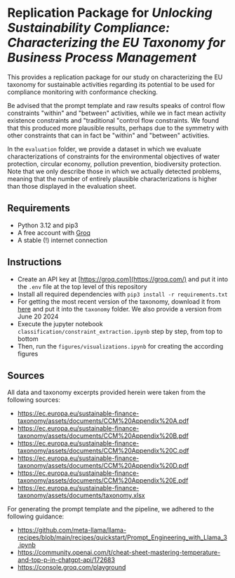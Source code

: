 # Replication Package for *Unlocking Sustainability Compliance: Characterizing the EU Taxonomy for Business Process Management*

This provides a replication package for our study on characterizing the EU taxonomy for sustainable activities regarding its potential to be used for compliance monitoring with conformance checking.

Be advised that the prompt template and raw results speaks of control flow constraints "within" and "between" activities, while we in fact mean activity existence constraints and "traditional "control flow constraints. We found that this produced more plausible results, perhaps due to the symmetry with other constraints that can in fact be "within" and "between" activities.

In the `evaluation` folder, we provide a dataset in which we evaluate characterizations of constraints for the environmental objectives of water protection, circular economy, pollution prevention, biodiversity protection. Note that we only describe those in which we actually detected problems, meaning that the number of entirely plausible characterizations is higher than those displayed in the evaluation sheet.

## Requirements

- Python 3.12 and pip3
- A free account with [Groq](https://groq.com/)
- A stable (!) internet connection

## Instructions

- Create an API key at [https://groq.com](https://groq.com/) and put it into the `.env` file at the top level of this repository
- Install all required dependencies with `pip3 install -r requirements.txt`
- For getting the most recent version of the taxonomy, download it from [here](https://ec.europa.eu/sustainable-finance-taxonomy/assets/documents/taxonomy.xlsx) and put it into the `taxonomy` folder. We also provide a version from June 20 2024
- Execute the jupyter notebook `classification/constraint_extraction.ipynb` step by step, from top to bottom
- Then, run the `figures/visualizations.ipynb` for creating the according figures

## Sources

All data and taxonomy excerpts provided herein were taken from the following sources:

- <https://ec.europa.eu/sustainable-finance-taxonomy/assets/documents/CCM%20Appendix%20A.pdf>
- <https://ec.europa.eu/sustainable-finance-taxonomy/assets/documents/CCM%20Appendix%20B.pdf>
- <https://ec.europa.eu/sustainable-finance-taxonomy/assets/documents/CCM%20Appendix%20C.pdf>
- <https://ec.europa.eu/sustainable-finance-taxonomy/assets/documents/CCM%20Appendix%20D.pdf>
- <https://ec.europa.eu/sustainable-finance-taxonomy/assets/documents/CCM%20Appendix%20E.pdf>
- <https://ec.europa.eu/sustainable-finance-taxonomy/assets/documents/taxonomy.xlsx>

For generating the prompt template and the pipeline, we adhered to the following guidance:

- <https://github.com/meta-llama/llama-recipes/blob/main/recipes/quickstart/Prompt_Engineering_with_Llama_3.ipynb>
- <https://community.openai.com/t/cheat-sheet-mastering-temperature-and-top-p-in-chatgpt-api/172683>
- <https://console.groq.com/playground>
